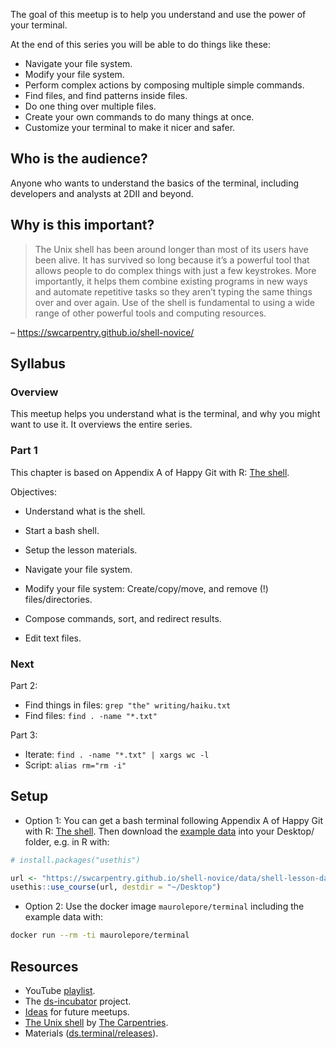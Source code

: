 
The goal of this meetup is to help you understand and use the power of
your terminal.

At the end of this series you will be able to do things like these:

-   Navigate your file system.
-   Modify your file system.
-   Perform complex actions by composing multiple simple commands.
-   Find files, and find patterns inside files.
-   Do one thing over multiple files.
-   Create your own commands to do many things at once.
-   Customize your terminal to make it nicer and safer.

## Who is the audience?

Anyone who wants to understand the basics of the terminal, including
developers and analysts at 2DII and beyond.

## Why is this important?

> The Unix shell has been around longer than most of its users have been
> alive. It has survived so long because it’s a powerful tool that
> allows people to do complex things with just a few keystrokes. More
> importantly, it helps them combine existing programs in new ways and
> automate repetitive tasks so they aren’t typing the same things over
> and over again. Use of the shell is fundamental to using a wide range
> of other powerful tools and computing resources.

– <https://swcarpentry.github.io/shell-novice/>

## Syllabus

### Overview

This meetup helps you understand what is the terminal, and why you might
want to use it. It overviews the entire series.

### Part 1

This chapter is based on Appendix A of Happy Git with R: [The
shell](https://happygitwithr.com/shell.html).

Objectives:

-   Understand what is the shell.

-   Start a bash shell.

-   Setup the lesson materials.

-   Navigate your file system.

-   Modify your file system: Create/copy/move, and remove (!)
    files/directories.

-   Compose commands, sort, and redirect results.

-   Edit text files.

### Next

Part 2:

-   Find things in files: `grep "the" writing/haiku.txt`
-   Find files: `find . -name "*.txt"`

Part 3:

-   Iterate: `find . -name "*.txt" | xargs wc -l`
-   Script: `alias rm="rm -i"`

## Setup

-   Option 1: You can get a bash terminal following Appendix A of Happy
    Git with R: [The shell](https://happygitwithr.com/shell.html#shell).
    Then download the [example
    data](%22https://swcarpentry.github.io/shell-novice/data/shell-lesson-data.zip%22)
    into your Desktop/ folder, e.g. in R with:

``` r
# install.packages("usethis")

url <- "https://swcarpentry.github.io/shell-novice/data/shell-lesson-data.zip"
usethis::use_course(url, destdir = "~/Desktop")
```

-   Option 2: Use the docker image `maurolepore/terminal` including the
    example data with:

``` bash
docker run --rm -ti maurolepore/terminal
```

## Resources

-   YouTube [playlist](https://bit.ly/ds-incubator-videos).
-   The
    [ds-incubator](https://github.com/2DegreesInvesting/ds-incubator#ds-incubator)
    project.
-   [Ideas](https://bit.ly/dsi-ideas) for future meetups.
-   [The Unix shell](https://swcarpentry.github.io/shell-novice/) by
    [The Carpentries](https://carpentries.org/).
-   Materials
    ([ds.terminal/releases](https://github.com/2DegreesInvesting/ds.terminal/releases)).
